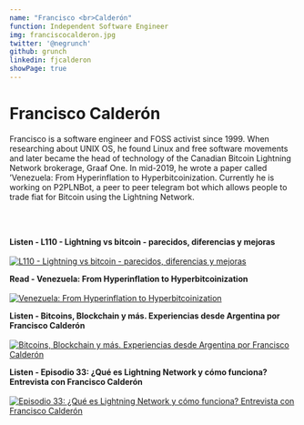 ```yaml
---
name: "Francisco <br>Calderón"
function: Independent Software Engineer
img: franciscocalderon.jpg
twitter: '@negrunch'
github: grunch
linkedin: fjcalderon
showPage: true
---
```


# Francisco Calderón
 
Francisco is a software engineer and FOSS activist since 1999. When researching about UNIX OS, he found Linux and free software movements and later became the head of technology of the Canadian Bitcoin Lightning Network brokerage, Graaf One. In mid-2019, he wrote a paper called ’Venezuela: From Hyperinflation to Hyperbitcoinization. Currently he is working  on P2PLNBot, a peer to peer telegram bot which allows people to trade fiat for Bitcoin using the Lightning Network.

<br><br>

<div class="grid grid-cols-1 md:grid-cols-2 gap-5">
<div class="p-3 my-2">

**Listen - L110 - Lightning vs bitcoin - parecidos, diferencias y mejoras** <br><br>
[ ![L110 - Lightning vs bitcoin - parecidos, diferencias y mejoras](/content/francisco_lunaticoin.png)](https://anchor.fm/lunaticoin/episodes/L110---Lightning-vs-bitcoin---parecidos--diferencias-y-mejoras-e118vhq/)
</div>

<div class="p-3 my-2">

**Read - Venezuela: From Hyperinflation to Hyperbitcoinization** <br><br>
[ ![Venezuela: From Hyperinflation to Hyperbitcoinization](/content/francisco_venezuela.png)](https://grunch.dev/Venezuela_From_Hyperinflation_to_Hyperbitcoinization.pdf/)
</div>

<div class="p-3 my-2">

**Listen - Bitcoins, Blockchain y más. Experiencias desde Argentina por Francisco Calderón** <br><br>
[ ![Bitcoins, Blockchain y más. Experiencias desde Argentina por Francisco Calderón](/content/francisco_iaslab.png)](https://anchor.fm/ias-lab-podcast/episodes/14--Bitcoins--Blockchain-y-ms--Experiencias-desde-Argentina-por-Francisco-Caldern-ebtbr4/)
</div>

<div class="p-3 my-2">

**Listen - Episodio 33: ¿Qué es Lightning Network y cómo funciona? Entrevista con Francisco Calderón** <br><br>
[ ![Episodio 33: ¿Qué es Lightning Network y cómo funciona? Entrevista con Francisco Calderón](/content/francisco_cripto.png)](https://anchor.fm/criptotendencias/episodes/Episodio-33-Qu-es-Lightning-Network-y-cmo-funciona--Entrevista-con-Francisco-Caldern-eldtqh/)
</div>

</div>

<br>
